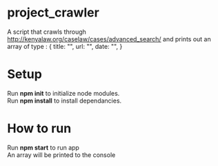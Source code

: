 # project_crawler

A script that crawls through http://kenyalaw.org/caselaw/cases/advanced_search/ and prints out an array of type :
{
  title: "",
  url: "",
  date: "",
}

# Setup
Run **npm init** to initialize node modules.\
Run **npm install** to install dependancies.

# How to run
Run **npm start** to run app\
An array will be printed to the console
